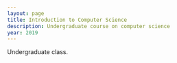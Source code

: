 ```yaml
---
layout: page
title: Introduction to Computer Science
description: Undergraduate course on computer science
year: 2019
---
```


Undergraduate class.
